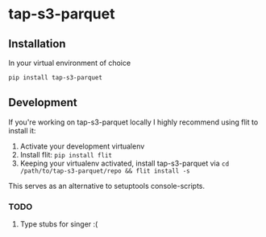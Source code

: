 # tap-s3-parquet
## Installation
In your virtual environment of choice
```bash
pip install tap-s3-parquet
```

## Development

If you're working on tap-s3-parquet locally I highly recommend using flit to install it:
1. Activate your development virtualenv
2. Install flit: `pip install flit`
3. Keeping your virtualenv activated, install tap-s3-parquet via 
`cd /path/to/tap-s3-parquet/repo && flit install -s`

This serves as an alternative to setuptools console-scripts.

### TODO
1. Type stubs for singer :(